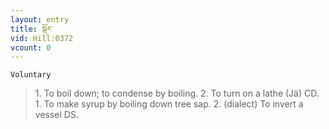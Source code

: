 ```yaml
---
layout: entry
title: སྒོར་
vid: Hill:0372
vcount: 0
---
```

`Voluntary` 
> 1\.
 To boil down; to condense by boiling\.
 2\.
 To turn on a lathe (Jä) CD\.
 1\.
 To make syrup by boiling down tree sap\.
 2\.
 (dialect) To invert a vessel DS\.

